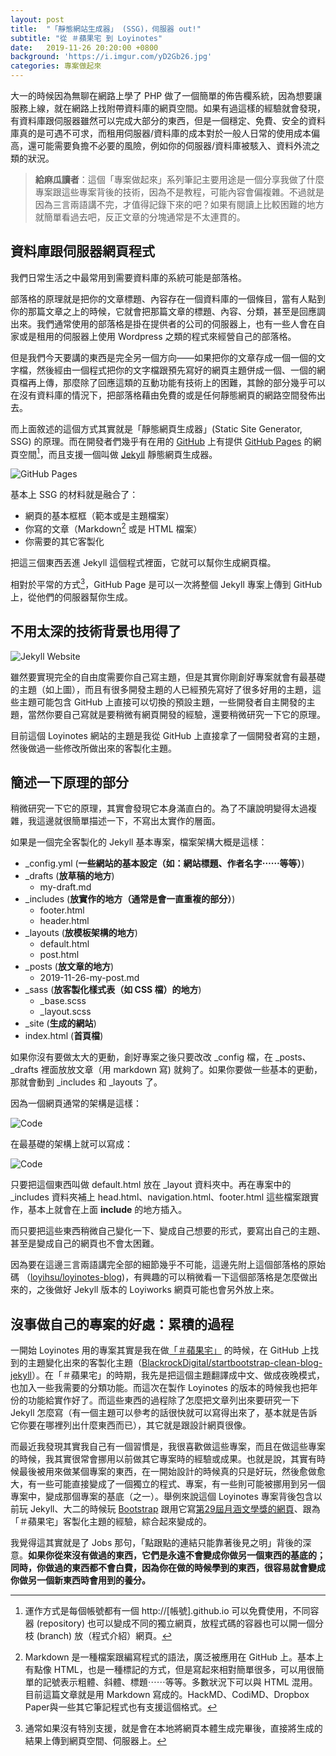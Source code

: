 ```yaml
---
layout: post
title:  "「靜態網站生成器」 (SSG)，伺服器 out!"
subtitle: "從 ＃蘋果宅 到 Loyinotes"
date:   2019-11-26 20:20:00 +0800
background: 'https://i.imgur.com/yD2Gb26.jpg'
categories: 專案做起來
---
```


大一的時候因為無聊在網路上學了 PHP 做了一個簡單的佈告欄系統，因為想要讓服務上線，就在網路上找附帶資料庫的網頁空間。如果有過這樣的經驗就會發現，有資料庫跟伺服器雖然可以完成大部分的東西，但是一個穩定、免費、安全的資料庫真的是可遇不可求，而租用伺服器/資料庫的成本對於一般人日常的使用成本偏高，還可能需要負擔不必要的風險，例如你的伺服器/資料庫被駭入、資料外流之類的狀況。

> **給麻瓜讀者**：這個「專案做起來」系列筆記主要用途是一個分享我做了什麼專案跟這些專案背後的技術，因為不是教程，可能內容會偏複雜。不過就是因為三言兩語講不完，才值得記錄下來的吧？如果有閱讀上比較困難的地方就簡單看過去吧，反正文章的分塊通常是不太連貫的。

## 資料庫跟伺服器網頁程式

我們日常生活之中最常用到需要資料庫的系統可能是部落格。

部落格的原理就是把你的文章標題、內容存在一個資料庫的一個條目，當有人點到你的那篇文章之上的時候，它就會把那篇文章的標題、內容、分類，甚至是回應調出來。我們通常使用的部落格是掛在提供者的公司的伺服器上，也有一些人會在自家或是租用的伺服器上使用 Wordpress 之類的程式來經營自己的部落格。

但是我們今天要講的東西是完全另一個方向——如果把你的文章存成一個一個的文字檔，然後經由一個程式把你的文字檔跟預先寫好的網頁主題併成一個、一個的網頁檔再上傳，那麼除了回應這類的互動功能有技術上的困難，其餘的部分幾乎可以在沒有資料庫的情況下，把部落格藉由免費的或是任何靜態網頁的網路空間發佈出去。

而上面敘述的這個方式其實就是「靜態網頁生成器」(Static Site Generator, SSG) 的原理。而在開發者們幾乎有在用的 [GitHub](https://github.com) 上有提供 [GitHub Pages](https://github.io) 的網頁空間[^works]，而且支援一個叫做 [Jekyll](https://jekyllrb.com/) 靜態網頁生成器。

![GitHub Pages](https://i.imgur.com/0qaQY37.png)

[^works]: 運作方式是每個帳號都有一個 http://[帳號].github.io 可以免費使用，不同容器 (repository) 也可以變成不同的獨立網頁，放程式碼的容器也可以開一個分枝 (branch) 放（程式介紹）網頁。

基本上 SSG 的材料就是融合了：

* 網頁的基本框框（範本或是主題檔案）
* 你寫的文章（Markdown[^md] 或是 HTML 檔案）
* 你需要的其它客製化

把這三個東西丟進 Jekyll 這個程式裡面，它就可以幫你生成網頁檔。

相對於平常的方式[^norm]，GitHub Page 是可以一次將整個 Jekyll 專案上傳到 GitHub 上，從他們的伺服器幫你生成。

[^md]: Markdown 是一種檔案跟編寫程式的語法，廣泛被應用在 GitHub 上。基本上有點像 HTML，也是一種標記的方式，但是寫起來相對簡單很多，可以用很簡單的記號表示粗體、斜體、標題⋯⋯等等。多數狀況下可以與 HTML 混用。目前這篇文章就是用 Markdown 寫成的。HackMD、CodiMD、Dropbox Paper與一些其它筆記程式也有支援這個格式。

[^norm]: 通常如果沒有特別支援，就是會在本地將網頁本體生成完畢後，直接將生成的結果上傳到網頁空間、伺服器上。

## 不用太深的技術背景也用得了

![Jekyll Website](https://i.imgur.com/WEwRx9O.png)

雖然要實現完全的自由度需要你自己寫主題，但是其實你剛創好專案就會有最基礎的主題（如上圖），而且有很多開發主題的人已經預先寫好了很多好用的主題，這些主題可能包含 GitHub 上直接可以切換的預設主題，一些開發者自主開發的主題，當然你要自己寫就是要稍微有網頁開發的經驗，還要稍微研究一下它的原理。

目前這個 Loyinotes 網站的主題是我從 GitHub 上直接拿了一個開發者寫的主題，然後做過一些修改所做出來的客製化主題。

## 簡述一下原理的部分

稍微研究一下它的原理，其實會發現它本身滿直白的。為了不讓說明變得太過複雜，我這邊就很簡單描述一下，不寫出太實作的層面。

如果是一個完全客製化的 Jekyll 基本專案，檔案架構大概是這樣：

* \_config.yml (**一些網站的基本設定（如：網站標題、作者名字⋯⋯等等）**)
* \_drafts (**放草稿的地方**)
  * my-draft.md
* \_includes (**放實作的地方（通常是會一直重複的部分）**)
  * footer.html
  * header.html
* \_layouts (**放模板架構的地方**)
  * default.html
  * post.html
* \_posts (**放文章的地方**)
  * 2019-11-26-my-post.md
* \_sass (**放客製化樣式表（如 CSS 檔）的地方**)
  * _base.scss
  * _layout.scss
* \_site (**生成的網站**)
* index.html (**首頁檔**)

如果你沒有要做太大的更動，創好專案之後只要改改 \_config 檔，在 \_posts、\_drafts 裡面放放文章（用 markdown 寫) 就夠了。如果你要做一些基本的更動，那就會動到 _includes 和 _layouts 了。

因為一個網頁通常的架構是這樣：

![Code](https://i.imgur.com/sSKAvdp.png)

在最基礎的架構上就可以寫成：

![Code](https://i.imgur.com/8mdS39J.png)

只要把這個東西叫做 default.html 放在 \_layout 資料夾中。再在專案中的 \_includes 資料夾補上 head.html、navigation.html、footer.html 這些檔案跟實作，基本上就會在上面  **include** 的地方插入。

而只要把這些東西稍微自己變化一下、變成自己想要的形式，要寫出自己的主題、甚至是變成自己的網頁也不會太困難。

因為要在這邊三言兩語講完全部的細節幾乎不可能，這邊先附上這個部落格的原始碼 （[loyihsu/loyinotes-blog](https://github.com/loyihsu/loyinotes-blog))，有興趣的可以稍微看一下這個部落格是怎麼做出來的，之後做好 Jekyll 版本的 Loyiworks 網頁可能也會另外放上來。

## 沒事做自己的專案的好處：累積的過程

一開始 Loyinotes 用的專案其實是我在做[「＃蘋果宅」](https://otaku-blog.loyi.dev/) 的時候，在 GitHub 上找到的主題變化出來的客製化主題（[BlackrockDigital/startbootstrap-clean-blog-jekyll](https://github.com/BlackrockDigital/startbootstrap-clean-blog-jekyll)）。在「＃蘋果宅」的時期，我先是把這個主題翻譯成中文、做成夜晚模式，也加入一些我需要的分類功能。而這次在製作 Loyinotes 的版本的時候我也把年份的功能給實作好了。而這些東西的過程除了怎麼把文章列出來要研究一下 Jekyll 怎麼寫（有一個主題可以參考的話很快就可以寫得出來了，基本就是告訴它你要在哪裡列出什麼東西而已），其它就是跟設計網頁很像。

而最近我發現其實我自己有一個習慣是，我很喜歡做這些專案，而且在做這些專案的時候，我其實很常會挪用以前做其它專案時的經驗或成果。也就是說，其實有時候最後被用來做某個專案的東西，在一開始設計的時候真的只是好玩，然後愈做愈大，有一些可能直接變成了一個獨立的程式、專案，有一些則可能被挪用到另一個專案中，變成那個專案的基底（之一）。舉例來說這個 Loyinotes 專案背後包含以前玩 Jekyll、大二的時候玩 [Bootstrap](https://getbootstrap.com/) 跟用它寫[第29屆月涵文學獎的網頁](https://yuehan29.github.io)、跟為「＃蘋果宅」客製化主題的經驗，綜合起來變成的。

我覺得這其實就是了 Jobs 那句，「點跟點的連結只能靠著後見之明」背後的深意。**如果你從來沒有做過的東西，它們是永遠不會變成你做另一個東西的基底的；同時，你做過的東西都不會白費，因為你在做的時候學到的東西，很容易就會變成你做另一個新東西時會用到的養分。**
